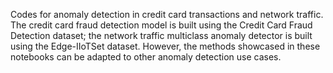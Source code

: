 Codes for anomaly detection in credit card transactions and network traffic. The credit card fraud detection model is built using the Credit Card Fraud Detection dataset; the network traffic multiclass anomaly detector is built using the Edge-IIoTSet dataset.
However, the methods showcased in these notebooks can be adapted to other anomaly detection use cases.
